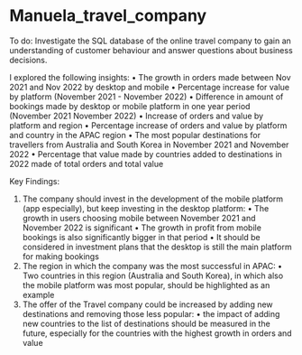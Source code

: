 # Manuela_travel_company
To do: Investigate the SQL database of the online travel company to gain an understanding of customer behaviour and answer questions about business decisions. 

I explored the following insights: 
•  The growth in orders made between Nov 2021 and Nov 2022 by desktop and mobile 
• Percentage increase for value by platform (November 2021 - November 2022) 
•  Difference in amount of bookings made by desktop or mobile platform in one year period  (November 2021  November 2022) 
• Increase of orders and value by platform and region 
• Percentage increase of orders and value by platform and country in the APAC region 
• The most popular destinations for travellers from Australia and South Korea in November 2021 and November 2022 
• Percentage that value made by countries added to destinations in 2022 made of total orders and total value

Key Findings:
1. The company should invest in the development of the mobile platform (app especially), but keep investing in the desktop platform:
   • The growth in users choosing mobile between November 2021 and November 2022 is significant
   • The growth in profit from mobile bookings is also significantly bigger in that period
   • It should be considered in investment plans that the desktop is still the main platform for making bookings
2. The region in which the company was the most successful in APAC:
   • Two countries in this region (Australia and South Korea), in which also the mobile platform was most popular, should be highlighted as an example
3. The offer of the Travel company could be increased by adding new destinations and removing those less popular:
   • the impact of adding new countries to the list of destinations should be measured in the future, especially for the countries with the highest growth in orders and value

 

